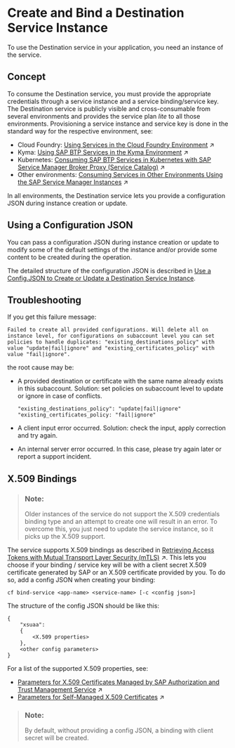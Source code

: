 <!-- loio9fdad3cad92e4b63b73d5772014b380e -->

# Create and Bind a Destination Service Instance

To use the Destination service in your application, you need an instance of the service.



<a name="loio9fdad3cad92e4b63b73d5772014b380e__section_bzt_wqq_2nb"/>

## Concept

To consume the Destination service, you must provide the appropriate credentials through a service instance and a service binding/service key. The Destination service is publicly visible and cross-consumable from several environments and provides the service plan *lite* to all those environments. Provisioning a service instance and service key is done in the standard way for the respective environment, see:

-   Cloud Foundry: [Using Services in the Cloud Foundry Environment](https://help.sap.com/viewer/65de2977205c403bbc107264b8eccf4b/Cloud/en-US/f22029f0e7404448ab65f71ff5b0804d.html "Learn more about using services in the Cloud Foundry environment, how to create (user-provided) service instances and bind them to applications, and how to create service keys.") :arrow_upper_right:
-   Kyma: [Using SAP BTP Services in the Kyma Environment](https://help.sap.com/viewer/65de2977205c403bbc107264b8eccf4b/Cloud/en-US/ea4dd81e49254dd482d32e3c20f4477a.html "With the Kyma environment you can connect SAP BTP services to your cluster and manage them using the SAP BTP Operator module.") :arrow_upper_right:
-   Kubernetes: [Consuming SAP BTP Services in Kubernetes with SAP Service Manager Broker Proxy (Service Catalog)](https://help.sap.com/viewer/09cc82baadc542a688176dce601398de/Validation/en-US/20195bf3b6e64189966e08f669c275e1.html "") :arrow_upper_right:
-   Other environments: [Consuming Services in Other Environments Using the SAP Service Manager Instances](https://help.sap.com/viewer/09cc82baadc542a688176dce601398de/Validation/en-US/0714ac254e83492281d95e25548b388c.html "Consume SAP BTP services from any runtime environment by creating service instances and service bindings directly in your subaccount with the Service Manager Control (SMCTL) CLI or APIs.") :arrow_upper_right:

In all environments, the Destination service lets you provide a configuration JSON during instance creation or update.



<a name="loio9fdad3cad92e4b63b73d5772014b380e__procedure_ds"/>

## Using a Configuration JSON

You can pass a configuration JSON during instance creation or update to modify some of the default settings of the instance and/or provide some content to be created during the operation.

The detailed structure of the configuration JSON is described in [Use a Config.JSON to Create or Update a Destination Service Instance](use-a-config-json-to-create-or-update-a-destination-service-instance-6816d3c.md).



<a name="loio9fdad3cad92e4b63b73d5772014b380e__cli_ds"/>

## Troubleshooting

If you get this failure message:

```
Failed to create all provided configurations. Will delete all on instance level, for configurations on subaccount level you can set policies to handle duplicates: "existing_destinations_policy" with value "update|fail|ignore" and "existing_certificates_policy" with value "fail|ignore".

```

the root cause may be:

-   A provided destination or certificate with the same name already exists in this subaccount. Solution: set policies on subaccount level to update or ignore in case of conflicts.

    ```
    "existing_destinations_policy": "update|fail|ignore"
    "existing_certificates_policy: "fail|ignore"
    ```

-   A client input error occurred. Solution: check the input, apply correction and try again.
-   An internal server error occurred. In this case, please try again later or report a support incident.



## X.509 Bindings

> ### Note:  
> Older instances of the service do not support the X.509 credentials binding type and an attempt to create one will result in an error. To overcome this, you just need to update the service instance, so it picks up the X.509 support.

The service supports X.509 bindings as described in [Retrieving Access Tokens with Mutual Transport Layer Security (mTLS)](https://help.sap.com/viewer/65de2977205c403bbc107264b8eccf4b/Cloud/en-US/f60c8e724bb8496eae10ed29e896766a.html "Mutual Transport Layer Security (mTLS) is considered more secure than the combination of client ID and client secret. Unlike retrieving the access token with client ID and client secret, no secret is shared between calling application and the service instance of SAP Authorization and Trust Management service (XSUAA).") :arrow_upper_right:. This lets you choose if your binding / service key will be with a client secret X.509 certificate generated by SAP or an X.509 certificate provided by you. To do so, add a config JSON when creating your binding:

```
cf bind-service <app-name> <service-name> [-c <config json>]

```

The structure of the config JSON should be like this:

```
{
    "xsuaa":
    {
        <X.509 properties>
    },
    <other config parameters>
}
```

For a list of the supported X.509 properties, see:

-   [Parameters for X.509 Certificates Managed by SAP Authorization and Trust Management Service](https://help.sap.com/viewer/65de2977205c403bbc107264b8eccf4b/Cloud/en-US/436ed684eadc4045881e59bd1048d98d.html "Use the parameters to have the service generate X.509 certificates for you.") :arrow_upper_right:
-   [Parameters for Self-Managed X.509 Certificates](https://help.sap.com/viewer/65de2977205c403bbc107264b8eccf4b/Cloud/en-US/5168df615064457eafe3e48e10a95665.html "Use these parameters to provide your own certificates for a binding or service key to service instances of the SAP Authorization and Trust Management service (XSUAA).") :arrow_upper_right: 

> ### Note:  
> By default, without providing a config JSON, a binding with client secret will be created.

